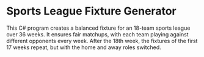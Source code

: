 # Sports League Fixture Generator
 This C# program creates a balanced fixture for an 18-team sports league over 36 weeks. It ensures fair matchups, with each team playing against different opponents every week. After the 18th week, the fixtures of the first 17 weeks repeat, but with the home and away roles switched.
